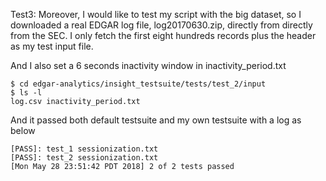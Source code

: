 Test3: Moreover, I would like to test my script with the big dataset, so I downloaded a real EDGAR log file, log20170630.zip, directly from directly from the SEC. I only fetch the first eight hundreds records plus the header as my test input file. 

And I also set a 6 seconds inactivity window in inactivity_period.txt
```shell
$ cd edgar-analytics/insight_testsuite/tests/test_2/input
$ ls -l
log.csv inactivity_period.txt
```

And it passed both default testsuite and my own testsuite with a log as below

```
[PASS]: test_1 sessionization.txt
[PASS]: test_2 sessionization.txt
[Mon May 28 23:51:42 PDT 2018] 2 of 2 tests passed
```
